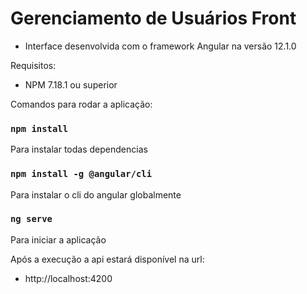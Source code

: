 # Gerenciamento de Usuários Front

 - Interface desenvolvida com o framework Angular na versão 12.1.0

Requisitos:
 - NPM 7.18.1 ou superior


Comandos para rodar a aplicação:

### `npm install`
Para instalar todas dependencias

### `npm install -g @angular/cli`
Para instalar o cli do angular globalmente

### `ng serve`
Para iniciar a aplicação

Após a execução a api estará disponível na url:
 - http://localhost:4200
